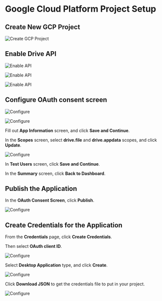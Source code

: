 # Google Cloud Platform Project Setup

## Create New GCP Project
![Create GCP Project](screenshots/setup-gcp-001.png)
  
  
## Enable Drive API
![Enable API](screenshots/setup-gcp-002.png)
  
![Enable API](screenshots/setup-gcp-003.png)
  
![Enable API](screenshots/setup-gcp-004.png)
  
  
## Configure OAuth consent screen
![Configure](screenshots/setup-gcp-005.png)
  
![Configure](screenshots/setup-gcp-006.png)
  
Fill out **App Information** screen, and click **Save and Continue**.  
  
In the **Scopes** screen, select **drive.file** and **drive.appdata** scopes, and click **Update**.  
  
![Configure](screenshots/setup-gcp-007.png)
  
In **Test Users** screen, click **Save and Continue**.  
  
In the **Summary** screen, click **Back to Dashboard**.  
  

## Publish the Application  
In the **OAuth Consent Screen**, click **Publish**.
  
![Configure](screenshots/setup-gcp-008.png)  

## Create Credentials for the Application
From the **Credentials** page, click **Create Credentials**.  
  
Then select **OAuth client ID**.  

![Configure](screenshots/setup-gcp-009.png)  
  
Select **Desktop Application** type, and click **Create**.  

![Configure](screenshots/setup-gcp-010.png)  

Click **Download JSON** to get the credentials file to put in your project.
  
![Configure](screenshots/setup-gcp-011.png)  

